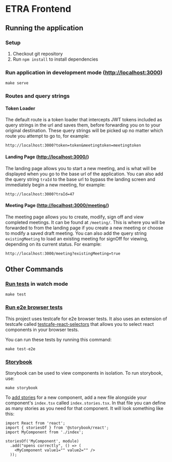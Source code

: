 # ETRA Frontend

## Running the application

### Setup

1. Checkout git repository
2. Run `npm install` to install dependencies

### Run application in development mode ([http://localhost:3000](http://localhost:3000))
```
make serve
```

### Routes and query strings

#### Token Loader
The default route is a token loader that intercepts JWT tokens included as query strings in the url and saves them, before forwarding you on to your original destination. These query strings will be picked up no matter which route you attempt to go to, for example:

`http://localhost:3000?token=token&meetingtoken=meetingtoken`

#### Landing Page ([http://localhost:3000/](http://localhost:3000/))
The landing page allows you to start a new meeting, and is what will be displayed when you go to the base url of the application. You can also add the query string `traId` to the base url to bypass the landing screen and immediately begin a new meeting, for example:

`http://localhost:3000?traId=47`

#### Meeting Page ([http://localhost:3000/meeting/](http://localhost:3000/meeting/))
The meeting page allows you to create, modify, sign off and view completed meetings. It can be found at `/meeting/`. This is where you will be forwarded to from the landing page if you create a new meeting or choose to modify a saved draft meeting. You can also add the query string `existingMeeting` to load an existing meeting for signOff for viewing, depending on its current status. For example:

`http://localhost:3000/meeting?existingMeeting=true`

## Other Commands

### [Run tests](https://facebook.github.io/create-react-app/docs/running-tests) in watch mode
```
make test
```

### [Run e2e browser tests](https://devexpress.github.io/testcafe/documentation/using-testcafe/)
This project uses testcafe for e2e browser tests. It also uses an extension of testcafe called [testcafe-react-selectors](https://github.com/DevExpress/testcafe-react-selectors) that allows you to select react components in your browser tests.

You can run these tests by running this command:

```
make test-e2e
```

### [Storybook](https://storybook.js.org/)
Storybook can be used to view components in isolation. To run storybook, use:
```
make storybook
```

To [add stories](https://storybook.js.org/docs/basics/writing-stories/) for a new component, add a new file alongside your component's `index.tsx` called `index.stories.tsx`. In that file you can define as many stories as you need for that component. It will look something like this:

```
import React from 'react';
import { storiesOf } from '@storybook/react';
import MyComponent from './index';

storiesOf('MyComponent', module)
  .add("opens correctly", () => (
    <MyComponent value1="" value2="" />
  ));
```

